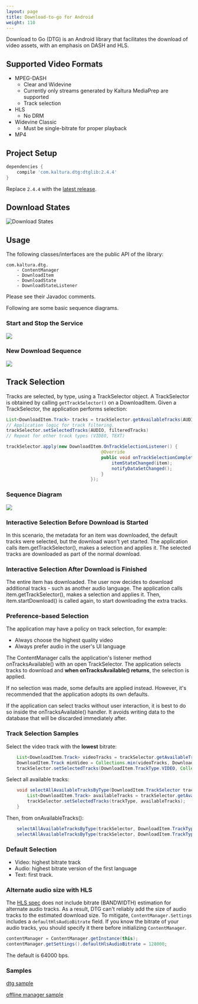 ```yaml
---
layout: page
title: Download-to-go for Android 
weight: 110
---
```


Download to Go (DTG) is an Android library that facilitates the download of video assets, with an emphasis on DASH and HLS.

## Supported Video Formats  

- MPEG-DASH
    - Clear and Widevine
    - Currently only streams generated by Kaltura MediaPrep are supported
    - Track selection
- HLS
    - No DRM
- Widevine Classic
    - Must be single-bitrate for proper playback
- MP4

## Project Setup  

```groovy
dependencies {
	compile 'com.kaltura.dtg:dtglib:2.4.4'
}
```

Replace `2.4.4` with the [latest release](https://bintray.com/kaltura/android/dtglib).

## Download States

![Download States](../images/states.svg)

## Usage  

The following classes/interfaces are the public API of the library:

```
com.kaltura.dtg.
    - ContentManager
    - DownloadItem
    - DownloadState
    - DownloadStateListener
```
 
Please see their Javadoc comments.

Following are some basic sequence diagrams.

### Start and Stop the Service  

![](../images/start-stop.svg)

<div hidden>
  @startuml 
  
  participant "ContentManager class" as ContentManager
  participant "app: Application" as app
  participant "cm: ContentManager" as cm
  
  app->ContentManager: getInstance(context)
  ContentManager->app: cm
  app->cm: addDownloadStateListener(this)
  app->cm: start()
  
  ...
  
  app->cm: stop()

  @enduml
</div>

### New Download Sequence  

![](../images/new-download.svg)

<div hidden>
    @startuml 
    
    participant "app: Application" as app
    participant "cm: ContentManager" as cm
    participant "item: DownloadItem" as item
    
    activate app
    activate cm
    
    note over app: User enters media info page
    
    note over app: Check if item exists
    app->cm: findItem(itemId)
    cm->cm: lookup(itemId)
    
    alt item found
        cm->app: item
    else not found
        cm->app: null
        app->cm: createItem(itemId, contentURL)
        cm->item: new(itemId, contentURL)
        activate item
        cm->app: item
    
        app->cm: loadMetadata()
        note over cm
            Download and parse manifest, save in db
        end note
        cm->app: onTracksAvailable
        cm->app: onDownloadMetadata
        note over app: * See //track-selection// flow
    end group
    
    note over app: app is ready to start downloading
    app->item: startDownload()
    
    
    @enduml
</div>

## Track Selection  

Tracks are selected, by type, using a TrackSelector object. A TrackSelector is obtained by calling `getTrackSelector()` on a DownloadItem.
Given a TrackSelector, the application performs selection:

```java
List<DownloadItem.Track> tracks = trackSelector.getAvailableTracks(AUDIO);
// Application logic for track filtering.
trackSelector.setSelectedTracks(AUDIO, filteredTracks)
// Repeat for other track types (VIDEO, TEXT)

trackSelector.apply(new DownloadItem.OnTrackSelectionListener() {
                                    @Override
                                    public void onTrackSelectionComplete(Exception e) {
                                        itemStateChanged(item);
                                        notifyDataSetChanged();
                                    }
                                });
```

### Sequence Diagram  

![](../images/track-selection.svg)

<div hidden>
    @startuml 
    
    participant "app: App" as app
    participant "item: DownloadItem" as item
    participant "selector: TrackSelector" as selector
    
    group for type in VIDEO, AUDIO, TEXT
        app->selector: tracks = getAvailableTracks(type)
        note over app: filter tracks
        app->selector: setSelectedTracks(type, filteredTracks)
    end group
    app->selector: apply()
    
    @enduml
</div>

### Interactive Selection Before Download is Started  

In this scenario, the metadata for an item was downloaded, the default tracks were selected, but the download wasn't yet started. 
The application calls item.getTrackSelector(), makes a selection and applies it. The selected tracks are downloaded as part of the normal download.


### Interactive Selection After Download is Finished  

The entire item has downloaded. The user now decides to download additional tracks - such as another audio language. 
The application calls item.getTrackSelector(), makes a selection and applies it. Then, item.startDownload() is called again, to start downloading the extra tracks.

### Preference-based Selection  

The application may have a policy on track selection, for example:
- Always choose the highest quality video
- Always prefer audio in the user's UI language

The ContentManager calls the application's listener method onTracksAvailable() with an open TrackSelector. The application selects tracks to download and **when onTracksAvailable() returns**, the selection is applied.

If no selection was made, some defaults are applied instead. However, it's recommended that the application adopts its own defaults.

If the application can select tracks without user interaction, it is best to do so inside the onTracksAvailable() handler. It avoids writing data to the database that will be discarded immediately after.

### Track Selection Samples  

Select the video track with the **lowest** bitrate:

```java
    List<DownloadItem.Track> videoTracks = trackSelector.getAvailableTracks(DownloadItem.TrackType.VIDEO);
    DownloadItem.Track minVideo = Collections.min(videoTracks, DownloadItem.Track.bitrateComparator);
    trackSelector.setSelectedTracks(DownloadItem.TrackType.VIDEO, Collections.singletonList(minVideo));
```

Select all available tracks:

```java
    void selectAllAvailableTracksByType(DownloadItem.TrackSelector trackSelector, DownloadItem.TrackType trackType) {
        List<DownloadItem.Track> availableTracks = trackSelector.getAvailableTracks(trackType);
        trackSelector.setSelectedTracks(trackType, availableTracks);
    }
```

Then, from onAvailableTracks():

```java
    selectAllAvailableTracksByType(trackSelector, DownloadItem.TrackType.AUDIO);
    selectAllAvailableTracksByType(trackSelector, DownloadItem.TrackType.TEXT);
```

### Default Selection  

- Video: highest bitrate track
- Audio: highest bitrate version of the first language
- Text: first track.

### Alternate audio size with HLS

The [HLS spec](https://tools.ietf.org/html/rfc8216) does not include bitrate (BANDWIDTH) estimation for alternate audio tracks. As a result, DTG can't reliably add the size of audio tracks to the estimated download size. 
To mitigate, `ContentManager.Settings` includes a `defaultHlsAudioBitrate` field. If you know the bitrate of your audio tracks, you should specify it there before initializing `ContentManager`.

```java
contentManager = ContentManager.getInstance(this);
contentManager.getSettings().defaultHlsAudioBitrate = 128000;
```

The default is 64000 bps.

### Samples

[dtg sample](https://github.com/kaltura/playkit-dtg-android/tree/current/dtgdemo)

[offline manager sample](https://github.com/kaltura/kaltura-player-android-samples/tree/master/OfflineDemo)

